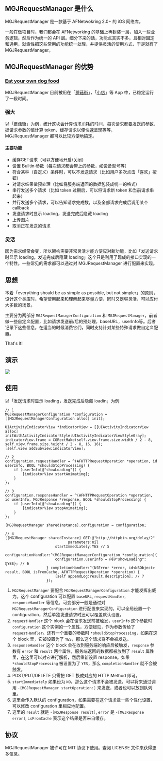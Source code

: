 ## MGJRequestManager 是什么
MGJRequestManager 是一款基于 AFNetwokring 2.0+ 的 iOS 网络库。

一般在做项目时，我们都会在 AFNetworking 的基础上再封装一层，加入一些业务逻辑，然后作为统一的 API 层。细分下来的话，功能点其实不多，且相对固定和通用，就索性把这些常用的功能统一处理，并提供灵活的使用方式，于是就有了 MGJRequestManager。

## MGJRequestManager 的优势
### [Eat your own dog food](http://en.wikipedia.org/wiki/Eating_your_own_dog_food)
MGJRequestManager 目前被用在「[蘑菇街](http://www.mogujie.com)」，「[小店](http://www.xiaodian.com/pc/download)」等 App 中，已稳定运行了一段时间。

### 强大
以「蘑菇街」为例，统计这块会计算请求消耗的时间、每次请求都要发送的参数、据请求参数的值计算 token、缓存请求以便快速呈现等等，MGJRequestManager 都可以比较方便地搞定。

#### 主要功能
* 缓存GET请求（可以方便地开启/关闭）
* 设置 Builtin 参数（每次请求都会带上的参数，如设备型号等）
* 符合某种（自定义）条件时，可以不发送请求（比如用户多次点击「喜欢」按钮）
* 对请求结果做预处理（比如将服务端返回的数据包装成统一的格式）
* 串行发送多个请求（比如 token 过期后，可以将请求新 token 和当前请求串起来）
* 并行发送多个请求，可以告知请求完成数，以及全部请求完成后调用某个 callback
* 发送请求时显示 loading，发送完成后隐藏 loading
* 上传图片
* 取消正在发送的请求


### 灵活
因为需求经常会变，所以架构需要非常灵活才能方便应对新功能，比如「发送请求时显示 loading，发送完成后隐藏 loading」这个只是利用了现成的接口实现的一个特性。一些常见的需求都可以通过对 MGJRequestManager 进行配置来实现。

## 思想
本着「everything should be as simple as possible, but not simpler」的原则，设计这个类库时，希望使用起来和理解起来尽量方便，同时又足够灵活，可以应付大多数的场景。

主要分为两部分 `MGJRequestManagerConfiguration` 和 `MGJRequestManager`，前者做一些自定义配置，比如请求发送前/后的预处理，baseURL，userInfo等。后者记录下这些信息，在适当的时候消费它们，同时支持针对某些特殊请求做自定义配置。

That's It!

## 演示
![](http://ww3.sinaimg.cn/large/afe37136gw1eqi6vj4g6bg207g0dctl6.gif)

## 使用

以「发送请求时显示 loading，发送完成后隐藏 loadin」为例

```objc
// 1
MGJRequestManagerConfiguration *configuration = [[MGJRequestManagerConfiguration alloc] init];

UIActivityIndicatorView *indicatorView = [[UIActivityIndicatorView alloc] initWithActivityIndicatorStyle:UIActivityIndicatorViewStyleGray];
indicatorView.frame = CGRectMake(self.view.frame.size.width / 2 - 8, self.view.frame.size.height / 2 - 8, 16, 16);
[self.view addSubview:indicatorView];

// 2
configuration.requestHandler = ^(AFHTTPRequestOperation *operation, id userInfo, BOOL *shouldStopProcessing) {
	if (userInfo[@"showLoading"]) {
		[indicatorView startAnimating];
	}
};

// 3
configuration.responseHandler = ^(AFHTTPRequestOperation *operation, id userInfo, MGJResponse *response, BOOL *shouldStopProcessing) {
	if (userInfo[@"showLoading"]) {
		[indicatorView stopAnimating];
	}
};

[MGJRequestManager sharedInstance].configuration = configuration;

// 4
[[MGJRequestManager sharedInstance] GET:@"http://httpbin.org/delay/2"
							 parameters:nil
					   startImmediately:YES // 5
				   configurationHandler:^(MGJRequestManagerConfiguration *configuration){
					   configuration.userInfo = @{@"showLoading": @YES}; // 6
				   } completionHandler:^(NSError *error, id<NSObject> result, BOOL isFromCache, AFHTTPRequestOperation *operation) {
					   [self appendLog:result.description]; // 7
				   }];

```

1. `MGJRequestManager` 要配合 `MGJRequestManagerConfiguration` 才能发挥出威力。这个 configuration 可以配置 `baseURL`, `requestHandler`, `responseHandler` 等信息，可变部分一般是通过对 `MGJRequestManagerConfiguration` 进行配置来实现的。可以全局设置一个 configuration，然后单独发送请求时还可以覆盖默认设置。
2. `requestHandler` 这个 block 会在请求发送前被触发，`userInfo` 这个参数时 `configuration` 这个实例的一个属性，方便起见，作为参数传给了 `requestHandler`。还有一个重要的参数时 `*shouldStopProcessing`，如果在这个 block 里，它被设置为了 `YES`，那么这个请求将不会被发送。
3. `responseHandler` 这个 block 会在收到服务端的响应后被触发，`response` 参数有 `error` 和 `result` 两个属性，服务端返回的数据都被放到了 `result` 属性里，在这里可以对它进行解析，然后重新设置 response。如果 `*shouldStopProcessing` 被设置为了 `YES`，那么 `completionHandler` 就不会被触发。
4. POST/PUT/DELETE 只需把 GET 换成对应的 HTTP Method 即可。
5. `startImmediately` 如果设为 `NO`，那么这个请求不会被发送，可以将来通过调用 `-[MGJRequestManager startOperation:]` 来发送，或者也可以放到队列里。
6. 这里会传入默认的 configuration，如果需要在这个请求做一些个性化设置，可以修改 configuration 里相应地配置。
7. 这里的 `result` 就是 `-[MGJResponse result]`, `error` 是 `-[MGJResponse error]`, `isFromCache` 表示这个结果是否来自缓存。

## 协议
MGJRequestManager 被许可在 MIT 协议下使用。查阅 LICENSE 文件来获得更多信息。

